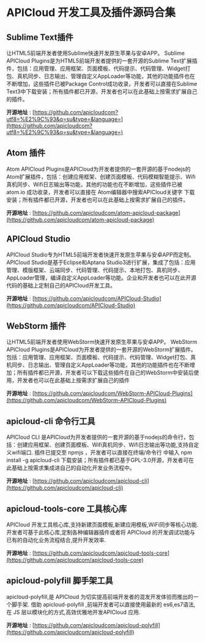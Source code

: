 # APICloud 开发工具及插件源码合集

## Sublime Text插件

让HTML5前端开发者使用Sublime快速开发原生苹果与安卓APP。 Sublime APICloud Plugins是为HTML5前端开发者提供的一套开源的Sublime Text扩展插件，包括：应用管理、应用框架、页面模板、代码提示、代码管理、Widget打包、真机同步、日志输出、管理自定义AppLoader等功能，其他的功能插件也在不断增加，这些插件已被Package Control成功收录，开发者可以直接在Sublime Text3中下载安装；所有插件都已开源，开发者也可以在此基础上按需求扩展自己的插件。

**开源地址** : [https://github.com/apicloudcom?utf8=%E2%9C%93&q=su&type=&language=](https://github.com/apicloudcom?utf8=%E2%9C%93&q=su&type=&language=)

## Atom 插件

Atom APICloud Plugins是APICloud为开发者提供的一套开源的基于nodejs的Atom扩展插件，包括：创建应用框架、创建页面模板、代码模糊智能提示、Wifi真机同步、Wifi日志输出等功能，其他的功能也在不断增加，这些插件已被 atom.io 成功收录，开发者可以直接在 Atom编辑器中搜索APICloud关键字
下载安装；所有插件都已开源，开发者也可以在此基础上按需求扩展自己的插件。

**开源地址** : [https://github.com/apicloudcom/atom-apicloud-package](https://github.com/apicloudcom/atom-apicloud-package)

## APICloud Studio

APICloud Studio专为HTML5前端开发者快速开发原生苹果与安卓APP而定制。 APICloud Studio是基于Eclipse和Aptana Studio3进行扩展，集成了包括：应用管理、模版框架、云端同步、代码管理、代码提示、本地打包、真机同步、AppLoader管理，编译自定义AppLoader等功能。企业和开发者也可以在此开源代码的基础上定制自己的APICloud开发工具。

**开源地址** : [https://github.com/apicloudcom/APICloud-Studio](https://github.com/apicloudcom/APICloud-Studio)

## WebStorm 插件

让HTML5前端开发者使用WebStorm快速开发原生苹果与安卓APP。 WebStorm APICloud Plugins是APICloud为开发者提供的一套开源的WebStorm扩展插件。包括：应用管理、应用框架、页面模板、代码提示、代码管理、Widget打包、真机同步、日志输出、管理自定义AppLoader等功能，其他的功能插件也在不断增加；所有插件都已开源，开发者可以下载这些插件在自己的WebStorm中安装后使用，开发者也可以在此基础上按需求扩展自己的插件

**开源地址** : [https://github.com/apicloudcom/WebStorm-APICloud-Plugins](https://github.com/apicloudcom/WebStorm-APICloud-Plugins)

## apicloud-cli 命令行工具

APICloud CLI 是APICloud为开发者提供的一套开源的基于nodejs的命令行，包括：创建应用框架、创建页面模板、Wifi真机同步、Wifi日志输出等功能,支持自定义wifi端口. 插件已提交至 npmjs ，开发者可以直接在终端/命令行 中输入 npm install -g apicloud-cli 下载安装；所有插件都已基于GPL-3.0开源，开发者可在此基础上按需求集成进自己的自动化开发业务流程中。

**开源地址** : [https://github.com/apicloudcom/apicloud-cli](https://github.com/apicloudcom/apicloud-cli)

## apicloud-tools-core 工具核心库

APICloud 开发工具核心库,支持新建页面模板,新建应用模板,WiFi同步等核心功能.开发者可基于此核心库,定制各种编辑器插件或者将 APICloud 的开发调试功能与已有的自动化业务流程结合,提升开发效率.

**开源地址** : [https://github.com/apicloudcom/apicloud-tools-core](https://github.com/apicloudcom/apicloud-tools-core)

## apicloud-polyfill 脚手架工具

apicloud-polyfill,是 APICloud 为切实提高前端开发者的混发开发体验而推出的一个脚手架. 借助 apicloud-polyfill ,前端开发者可以直接使用最新的 es6,es7语法,在 JS 层以模块化的方式,高效优雅地开发APICloud 应用.

**开源地址** : [https://github.com/apicloudcom/apicloud-polyfill](https://github.com/apicloudcom/apicloud-polyfill)
